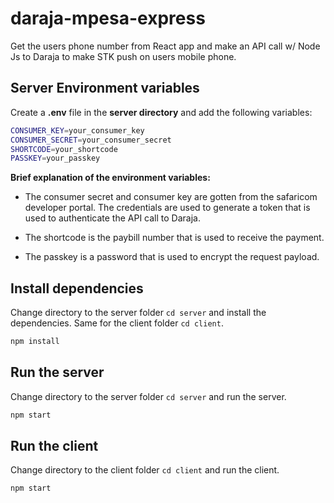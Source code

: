 # daraja-mpesa-express

Get the users phone number from React app and make an API call w/ Node Js to Daraja to make STK push on users mobile phone.

## Server Environment variables

Create a **.env** file in the **server directory** and add the following variables:

```bash
CONSUMER_KEY=your_consumer_key
CONSUMER_SECRET=your_consumer_secret
SHORTCODE=your_shortcode
PASSKEY=your_passkey
```

**Brief explanation of the environment variables:**

- The consumer secret and consumer key are gotten from the safaricom developer portal. The credentials are used to generate a token that is used to authenticate the API call to Daraja.

- The shortcode is the paybill number that is used to receive the payment.

- The passkey is a password that is used to encrypt the request payload.

## Install dependencies

Change directory to the server folder ```cd server``` and install the dependencies. Same for the client folder ```cd client```.

```bash
npm install
```

## Run the server

Change directory to the server folder ```cd server``` and run the server.

```bash
npm start
```

## Run the client

Change directory to the client folder ```cd client``` and run the client.

```bash
npm start
```
